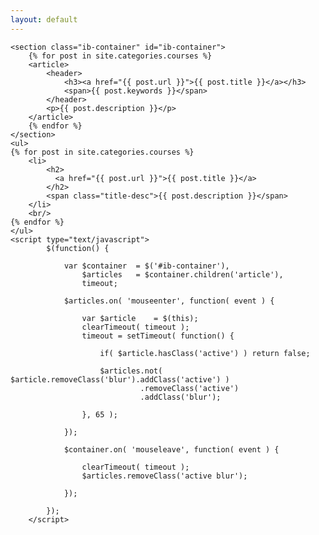 ```yaml
---
layout: default
---
```

<div> 

    <section class="ib-container" id="ib-container">
        {% for post in site.categories.courses %}
        <article>
            <header>
                <h3><a href="{{ post.url }}">{{ post.title }}</a></h3>
                <span>{{ post.keywords }}</span>
            </header>
            <p>{{ post.description }}</p>
        </article>
        {% endfor %}
    </section>
    <ul>
    {% for post in site.categories.courses %}
        <li>
            <h2>
              <a href="{{ post.url }}">{{ post.title }}</a>
            </h2>
            <span class="title-desc">{{ post.description }}</span>
        </li>
        <br/>
    {% endfor %}
    </ul>
    <script type="text/javascript">
            $(function() {
                
                var $container  = $('#ib-container'),
                    $articles   = $container.children('article'),
                    timeout;
                
                $articles.on( 'mouseenter', function( event ) {
                        
                    var $article    = $(this);
                    clearTimeout( timeout );
                    timeout = setTimeout( function() {
                        
                        if( $article.hasClass('active') ) return false;
                        
                        $articles.not( $article.removeClass('blur').addClass('active') )
                                 .removeClass('active')
                                 .addClass('blur');
                        
                    }, 65 );
                    
                });
                
                $container.on( 'mouseleave', function( event ) {
                    
                    clearTimeout( timeout );
                    $articles.removeClass('active blur');
                    
                });
            
            });
        </script>
</div>